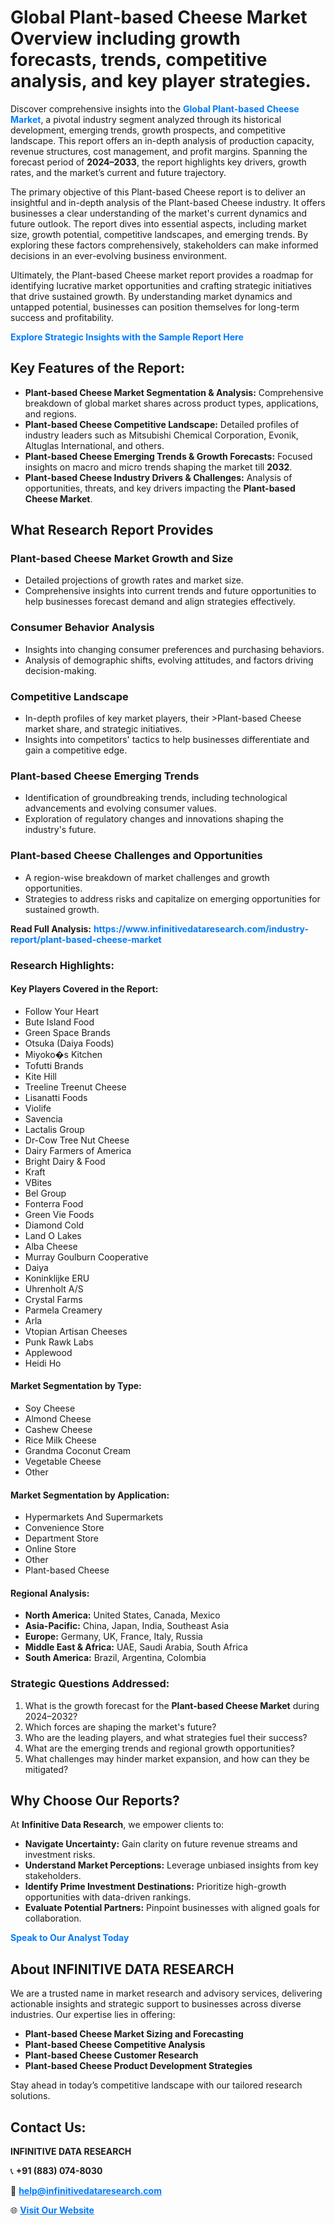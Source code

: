 <h1>Global Plant-based Cheese Market Overview including growth forecasts, trends, competitive analysis, and key player strategies.</h1>
<p>
Discover comprehensive insights into the 
<a href="https://www.infinitivedataresearch.com/industry-report/plant-based-cheese-market" rel="dofollow" style="color: #007BFF; text-decoration: none;"><strong>Global Plant-based Cheese Market</strong></a>, a pivotal industry segment analyzed through its historical development, emerging trends, growth prospects, and competitive landscape. This report offers an in-depth analysis of production capacity, revenue structures, cost management, and profit margins. Spanning the forecast period of <strong>2024–2033</strong>, the report highlights key drivers, growth rates, and the market’s current and future trajectory.
</p>
<p>
The primary objective of this Plant-based Cheese report is to deliver an insightful and in-depth analysis of the Plant-based Cheese industry. It offers businesses a clear understanding of the market's current dynamics and future outlook. The report dives into essential aspects, including market size, growth potential, competitive landscapes, and emerging trends. By exploring these factors comprehensively, stakeholders can make informed decisions in an ever-evolving business environment.
</p>
<p>
Ultimately, the Plant-based Cheese market report provides a roadmap for identifying lucrative market opportunities and crafting strategic initiatives that drive sustained growth. By understanding market dynamics and untapped potential, businesses can position themselves for long-term success and profitability.
</p>
<p>
<a href="https://www.infinitivedataresearch.com/request-sample/reportId=102871" style="color: #007BFF; text-decoration: none;"><strong>Explore Strategic Insights with the Sample Report Here</strong></a>
</p>

<h2>Key Features of the Report:</h2>
<ul>
<li><strong>Plant-based Cheese Market Segmentation & Analysis:</strong> Comprehensive breakdown of global market shares across product types, applications, and regions.</li>
<li><strong>Plant-based Cheese Competitive Landscape:</strong> Detailed profiles of industry leaders such as Mitsubishi Chemical Corporation, Evonik, Altuglas International, and others.</li>
<li><strong>Plant-based Cheese Emerging Trends & Growth Forecasts:</strong> Focused insights on macro and micro trends shaping the market till <strong>2032</strong>.</li>
<li><strong>Plant-based Cheese Industry Drivers & Challenges:</strong> Analysis of opportunities, threats, and key drivers impacting the <strong>Plant-based Cheese Market</strong>.</li>
</ul>

<h2>What Research Report Provides</h2>
<h3>Plant-based Cheese Market Growth and Size</h3>
<ul>
<li>Detailed projections of growth rates and market size.</li>
<li>Comprehensive insights into current trends and future opportunities to help businesses forecast demand and align strategies effectively.</li>
</ul>

<h3>Consumer Behavior Analysis</h3>
<ul>
<li>Insights into changing consumer preferences and purchasing behaviors.</li>
<li>Analysis of demographic shifts, evolving attitudes, and factors driving decision-making.</li>
</ul>

<h3>Competitive Landscape</h3>
<ul>
<li>In-depth profiles of key market players, their >Plant-based Cheese market share, and strategic initiatives.</li>
<li>Insights into competitors' tactics to help businesses differentiate and gain a competitive edge.</li>
</ul>

<h3>Plant-based Cheese Emerging Trends</h3>
<ul>
<li>Identification of groundbreaking trends, including technological advancements and evolving consumer values.</li>
<li>Exploration of regulatory changes and innovations shaping the industry's future.</li>
</ul>

<h3>Plant-based Cheese Challenges and Opportunities</h3>
<ul>
<li>A region-wise breakdown of market challenges and growth opportunities.</li>
<li>Strategies to address risks and capitalize on emerging opportunities for sustained growth.</li>
</ul>
<p><strong>Read Full Analysis:</strong> <a href="https://www.infinitivedataresearch.com/industry-report/plant-based-cheese-market" rel="dofollow" style="color: #007BFF; text-decoration: none;"><strong>https://www.infinitivedataresearch.com/industry-report/plant-based-cheese-market</strong></a></p>
<h3>Research Highlights:</h3>
<h4>Key Players Covered in the Report:</h4>
<ul><li>Follow Your Heart</li><li>Bute Island Food</li><li>Green Space Brands</li><li>Otsuka (Daiya Foods)</li><li>Miyoko�s Kitchen</li><li>Tofutti Brands</li><li>Kite Hill</li><li>Treeline Treenut Cheese</li><li>Lisanatti Foods</li><li>Violife</li><li>Savencia</li><li>Lactalis Group</li><li>Dr-Cow Tree Nut Cheese</li><li>Dairy Farmers of America</li><li>Bright Dairy &amp; Food</li><li>Kraft</li><li>VBites</li><li>Bel Group</li><li>Fonterra Food</li><li>Green Vie Foods</li><li>Diamond Cold</li><li>Land O Lakes</li><li>Alba Cheese</li><li>Murray Goulburn Cooperative</li><li>Daiya</li><li>Koninklijke ERU</li><li>Uhrenholt A/S</li><li>Crystal Farms</li><li>Parmela Creamery</li><li>Arla</li><li>Vtopian Artisan Cheeses</li><li>Punk Rawk Labs</li><li>Applewood</li><li>Heidi Ho</li></ul>
<h4>Market Segmentation by Type:</h4>
<ul><li>Soy Cheese</li><li>Almond Cheese</li><li>Cashew Cheese</li><li>Rice Milk Cheese</li><li>Grandma Coconut Cream</li><li>Vegetable Cheese</li><li>Other</li></ul>
<h4>Market Segmentation by Application:</h4>
<ul><li>Hypermarkets And Supermarkets</li><li>Convenience Store</li><li>Department Store</li><li>Online Store</li><li>Other</li><li>Plant-based Cheese</li></ul>

<h4>Regional Analysis:</h4>
<ul>
<li><strong>North America:</strong> United States, Canada, Mexico</li>
<li><strong>Asia-Pacific:</strong> China, Japan, India, Southeast Asia</li>
<li><strong>Europe:</strong> Germany, UK, France, Italy, Russia</li>
<li><strong>Middle East & Africa:</strong> UAE, Saudi Arabia, South Africa</li>
<li><strong>South America:</strong> Brazil, Argentina, Colombia</li>
</ul>

<h3>Strategic Questions Addressed:</h3>
<ol>
<li>What is the growth forecast for the <strong>Plant-based Cheese Market</strong> during 2024–2032?</li>
<li>Which forces are shaping the market's future?</li>
<li>Who are the leading players, and what strategies fuel their success?</li>
<li>What are the emerging trends and regional growth opportunities?</li>
<li>What challenges may hinder market expansion, and how can they be mitigated?</li>
</ol>

<h2>Why Choose Our Reports?</h2>
<p>At <strong>Infinitive Data Research</strong>, we empower clients to:</p>
<ul>
<li><strong>Navigate Uncertainty:</strong> Gain clarity on future revenue streams and investment risks.</li>
<li><strong>Understand Market Perceptions:</strong> Leverage unbiased insights from key stakeholders.</li>
<li><strong>Identify Prime Investment Destinations:</strong> Prioritize high-growth opportunities with data-driven rankings.</li>
<li><strong>Evaluate Potential Partners:</strong> Pinpoint businesses with aligned goals for collaboration.</li>
</ul>
<p><a href="https://www.infinitivedataresearch.com/industry-report/plant-based-cheese-market" rel="dofollow" style="color: #007BFF; text-decoration: none;"><strong>Speak to Our Analyst Today</strong></a></p>

<h2>About INFINITIVE DATA RESEARCH</h2>
<p>We are a trusted name in market research and advisory services, delivering actionable insights and strategic support to businesses across diverse industries. Our expertise lies in offering:</p>
<ul>
<li><strong>Plant-based Cheese Market Sizing and Forecasting</strong></li>
<li><strong>Plant-based Cheese Competitive Analysis</strong></li>
<li><strong>Plant-based Cheese Customer Research</strong></li>
<li><strong>Plant-based Cheese Product Development Strategies</strong></li>
</ul>
<p>Stay ahead in today’s competitive landscape with our tailored research solutions.</p>

<h2>Contact Us:</h2>
<p><strong>INFINITIVE DATA RESEARCH</strong></p>
<p>📞 <strong>+91 (883) 074-8030</strong></p>
<p>📧 <strong><a href="mailto:help@infinitivedataresearch.com" style="color: #007BFF;">help@infinitivedataresearch.com</a></strong></p>
<p>🌐 <strong><a href="https://www.infinitivedataresearch.com" rel="dofollow" style="color: #007BFF;">Visit Our Website</a></strong></p>
